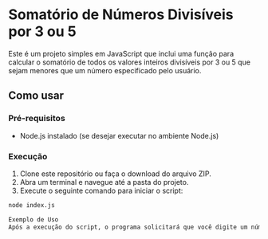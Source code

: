 # Somatório de Números Divisíveis por 3 ou 5

Este é um projeto simples em JavaScript que inclui uma função para calcular o somatório de todos os valores inteiros divisíveis por 3 ou 5 que sejam menores que um número especificado pelo usuário.

## Como usar

### Pré-requisitos

- Node.js instalado (se desejar executar no ambiente Node.js)

### Execução

1. Clone este repositório ou faça o download do arquivo ZIP.
2. Abra um terminal e navegue até a pasta do projeto.
3. Execute o seguinte comando para iniciar o script:

```bash
node index.js

Exemplo de Uso
Após a execução do script, o programa solicitará que você digite um número. Por exemplo, ao inserir o número 10, o resultado será o somatório dos números 3, 5, 6 e 9, que são menores que 10 e divisíveis por 3 ou 5. O resultado será exibido no terminal.
